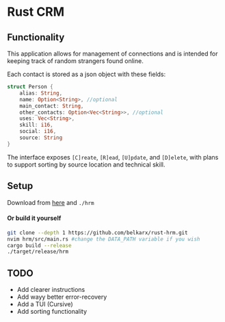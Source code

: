# Rust CRM

## Functionality
This application allows for management of connections and is intended for keeping track of random strangers found online. 

Each contact is stored as a json object with these fields:
```rust
struct Person {
    alias: String,
    name: Option<String>, //optional
    main_contact: String,
    other_contacts: Option<Vec<String>>, //optional
    uses: Vec<String>,
    skill: i16,
    social: i16,
    source: String
}
```

The interface exposes `[C]reate`, `[R]ead`, `[U]pdate`, and `[D]elete`, with plans to support sorting by source location and technical skill.

## Setup
Download from [here](https://github.com/belkarx/rust-hrm/releases/download/v0.0.0-alph/hrm) and `./hrm`

#### Or build it yourself
```bash
git clone --depth 1 https://github.com/belkarx/rust-hrm.git
nvim hrm/src/main.rs #change the DATA_PATH variable if you wish
cargo build --release
./target/release/hrm 
```

## TODO
* Add clearer instructions
* Add wayy better error-recovery
* Add a TUI (Cursive)
* Add sorting functionality
